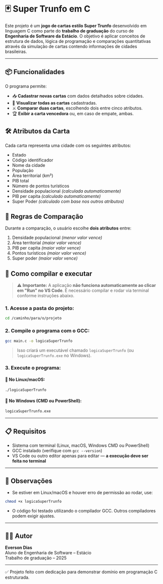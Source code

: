 
# 🃏 Super Trunfo em C

Este projeto é um **jogo de cartas estilo Super Trunfo** desenvolvido em linguagem C como parte do **trabalho de graduação** do curso de **Engenharia de Software da Estácio**.
O objetivo é aplicar conceitos de estrutura de dados, lógica de programação e comparações quantitativas através da simulação de cartas contendo informações de cidades brasileiras.


---

## 📦 Funcionalidades

O programa permite:

- 📥 **Cadastrar novas cartas** com dados detalhados sobre cidades.
- 🔎 **Visualizar todas as cartas** cadastradas.
- ⚔️ **Comparar duas cartas**, escolhendo dois entre cinco atributos.
- 🏆 **Exibir a carta vencedora** ou, em caso de empate, ambas.

## 🛠️ Atributos da Carta

Cada carta representa uma cidade com os seguintes atributos:

- Estado
- Código identificador
- Nome da cidade
- População
- Área territorial (km²)
- PIB total
- Número de pontos turísticos
- Densidade populacional *(calculada automaticamente)*
- PIB per capita *(calculado automaticamente)*
- Super Poder *(calculado com base nos outros atributos)*

## 🔁 Regras de Comparação

Durante a comparação, o usuário escolhe **dois atributos** entre:

1. Densidade populacional *(menor valor vence)*
2. Área territorial *(maior valor vence)*
3. PIB per capita *(maior valor vence)*
4. Pontos turísticos *(maior valor vence)*
5. Super poder *(maior valor vence)*

## 🚀 Como compilar e executar

> ⚠️ **Importante:** A aplicação **não funciona automaticamente ao clicar em "Run" no VS Code**. É necessário compilar e rodar via terminal conforme instruções abaixo.

### 1. Acesse a pasta do projeto:

```bash
cd /caminho/para/o/projeto
```

### 2. Compile o programa com o GCC:

```bash
gcc main.c -o logicaSuperTrunfo
```

> Isso criará um executável chamado `logicaSuperTrunfo` (ou `logicaSuperTrunfo.exe` no Windows).

### 3. Execute o programa:

#### 🔹 No Linux/macOS:
```bash
./logicaSuperTrunfo
```

#### 🔹 No Windows (CMD ou PowerShell):
```cmd
logicaSuperTrunfo.exe
```

---

## 📋 Requisitos

- Sistema com terminal (Linux, macOS, Windows CMD ou PowerShell)
- GCC instalado (verifique com `gcc --version`)
- VS Code ou outro editor apenas para editar — **a execução deve ser feita no terminal**

---

## 🔎 Observações

- Se estiver em Linux/macOS e houver erro de permissão ao rodar, use:
```bash
chmod +x logicaSuperTrunfo
```
- O código foi testado utilizando o compilador GCC. Outros compiladores podem exigir ajustes.

---

## 👨‍💻 Autor

**Everson Dias**  
Aluno de Engenharia de Software – Estácio  
Trabalho de graduação – 2025  

---

✅ Projeto feito com dedicação para demonstrar domínio em programação C estruturada.
